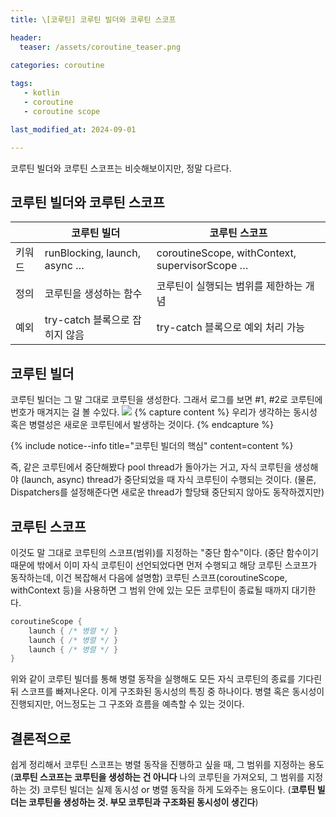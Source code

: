 ```yaml
---
title: \[코루틴] 코루틴 빌더와 코루틴 스코프

header:
  teaser: /assets/coroutine_teaser.png

categories: coroutine
   
tags:
   - kotlin
   - coroutine
   - coroutine scope

last_modified_at: 2024-09-01 

---
```

코루틴 빌더와 코루틴 스코프는 비슷해보이지만, 정말 다르다.


## 코루틴 빌더와 코루틴 스코프

|  | 코루틴 빌더 | 코루틴 스코프 |
| --- | --- | --- |
| 키워드 | runBlocking, launch, async … | coroutineScope, withContext, supervisorScope … |
| 정의 | 코루틴을 생성하는 함수 | 코루틴이 실행되는 범위를 제한하는 개념 |
| 예외 | try-catch 블록으로 잡히지 않음 | try-catch 블록으로 예외 처리 가능 |

## 코루틴 빌더
코루틴 빌더는 그 말 그대로 코루틴을 생성한다. 그래서 로그를 보면 #1, #2로 코루틴에 번호가 매겨지는 걸 볼 수있다. ![](https://www.notion.so/image/https%3A%2F%2Fprod-files-secure.s3.us-west-2.amazonaws.com%2Fdf7fe4f8-566c-497d-8c37-c5b69bc3f7f5%2F112a77d0-37bb-444b-9dba-6294a209be0b%2FUntitled.png?table=block&id=36f2cd80-ea72-491e-89d3-6a5eaf81647e&spaceId=df7fe4f8-566c-497d-8c37-c5b69bc3f7f5&width=2000&userId=452a463d-5ff9-4cc6-9f05-886a6f46ae8a&cache=v2)
{% capture content %}
우리가 생각하는 동시성 혹은 병렬성은 새로운 코루틴에서 발생하는 것이다.
{% endcapture %}

{% include notice--info title="코루틴 빌더의 핵심" content=content %}

즉, 같은 코루틴에서 중단해봤다 pool thread가 돌아가는 거고, 자식 코루틴을 생성해야 (launch, async) thread가 중단되었을 때 자식 코루틴이 수행되는 것이다.
(물론, Dispatchers를 설정해준다면 새로운 thread가 할당돼 중단되지 않아도 동작하겠지만)

## 코루틴 스코프
이것도 말 그대로 코루틴의 스코프(범위)를 지정하는 "중단 함수"이다.
(중단 함수이기 때문에 밖에서 이미 자식 코루틴이 선언되었다면 먼저 수행되고 해당 코루틴 스코프가 동작하는데, 이건 복잡해서 다음에 설명함)
코루틴 스코프(coroutineScope, withContext 등)을 사용하면 그 범위 안에 있는 모든 코루틴이 종료될 때까지 대기한다.
```kotlin
coroutineScope {
	launch { /* 병렬 */ }
	launch { /* 병렬 */ }
	launch { /* 병렬 */ }
}
```

위와 같이 코루틴 빌더를 통해 병렬 동작을 실행해도 모든 자식 코루틴의 종료를 기다린 뒤 스코프를 빠져나온다.
이게 구조화된 동시성의 특징 중 하나이다.
병렬 혹은 동시성이 진행되지만, 어느정도는 그 구조와 흐름을 예측할 수 있는 것이다.

## 결론적으로
쉽게 정리해서 
코루틴 스코프는 병렬 동작을 진행하고 싶을 때, 그 범위를 지정하는 용도
(**코루틴 스코프는 코루틴을 생성하는 건 아니다** 나의 코루틴을 가져오되, 그 범위를 지정하는 것)
코루틴 빌더는 실제 동시성 or 병렬 동작을 하게 도와주는 용도이다.
(**코루틴 빌더는 코루틴을 생성하는 것. 부모 코루틴과 구조화된 동시성이 생긴다**)

<!--stackedit_data:
eyJoaXN0b3J5IjpbLTE5ODExMjg5OTYsLTE4Mjc0ODI0NDFdfQ
==
-->